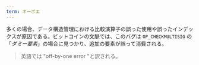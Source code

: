 ```yaml
---
term: オーボエ
---
```

多くの場合、データ構造管理における比較演算子の誤った使用や誤ったインデックスが原因である。ビットコインの文脈では、このバグは `OP_CHECKMULTISIG` の「*ダミー要素*」の場合に見つかり、追加の要素が誤って消費される。

> 英語では "off-by-one error "と訳される。